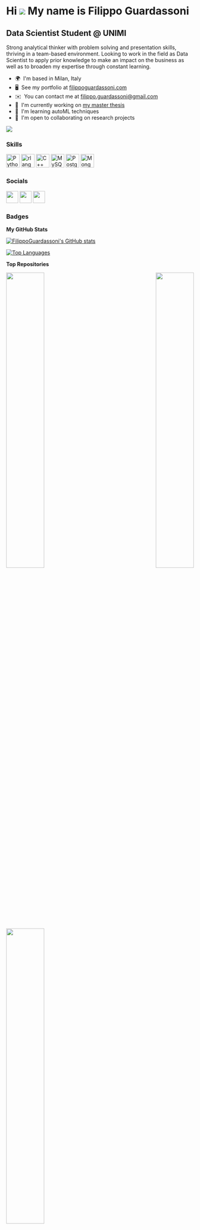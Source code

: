 Hi ![](https://user-images.githubusercontent.com/18350557/176309783-0785949b-9127-417c-8b55-ab5a4333674e.gif)   My name is Filippo Guardassoni
===========================================================================================================================================

Data Scientist Student @ UNIMI
----------------------

Strong analytical thinker with problem solving and presentation skills, thriving in a team-based environment. Looking to work in the field as Data Scientist to apply prior knowledge to make an impact on the business as well as to broaden my expertise through constant learning.

* 🌍  I'm based in Milan, Italy
* 🖥️  See my portfolio at [filippoguardassoni.com](http://filippoguardassoni.com/)
* ✉️  You can contact me at [filippo.guardassoni@gmail.com](mailto:filippo.guardassoni@gmail.com)
* 🚀  I'm currently working on [my master thesis](http://https://github.com/FilippoGuardassoni/master_thesis)
* 🧠  I'm learning autoML techniques
* 🤝  I'm open to collaborating on research projects

<a href="https://www.github.com/FilippoGuardassoni" target="_blank" rel="noreferrer"><img
src="https://img.shields.io/github/followers/FilippoGuardassoni?logo=github&style=for-the-badge&color=0891b2&labelColor=1c1917" /></a>

### Skills


<p align="left">
<a href="https://www.python.org/" target="_blank" rel="noreferrer"><img src="https://raw.githubusercontent.com/danielcranney/readme-generator/main/public/icons/skills/python-colored.svg" width="36" height="36" alt="Python" /></a>
<a href="https://www.r-project.org/" target="_blank" rel="noreferrer"><img src="https://raw.githubusercontent.com/danielcranney/readme-generator/main/public/icons/skills/rlang-colored.svg" width="36" height="36" alt="rlang" /></a>
<a href="https://docs.microsoft.com/en-us/cpp/?view=msvc-170" target="_blank" rel="noreferrer"><img src="https://raw.githubusercontent.com/danielcranney/readme-generator/main/public/icons/skills/cplusplus-colored.svg" width="36" height="36" alt="C++" /></a>
<a href="https://www.mysql.com/" target="_blank" rel="noreferrer"><img src="https://raw.githubusercontent.com/danielcranney/readme-generator/main/public/icons/skills/mysql-colored.svg" width="36" height="36" alt="MySQL" /></a>
<a href="https://www.postgresql.org/" target="_blank" rel="noreferrer"><img src="https://raw.githubusercontent.com/danielcranney/readme-generator/main/public/icons/skills/postgresql-colored.svg" width="36" height="36" alt="PostgreSQL" /></a>
<a href="https://www.mongodb.com/" target="_blank" rel="noreferrer"><img src="https://raw.githubusercontent.com/danielcranney/readme-generator/main/public/icons/skills/mongodb-colored.svg" width="36" height="36" alt="MongoDB" /></a>
</p>


### Socials

<p align="left"> <a href="https://www.github.com/FilippoGuardassoni" target="_blank" rel="noreferrer"><img src="https://raw.githubusercontent.com/danielcranney/readme-generator/main/public/icons/socials/github.svg" width="32" height="32" /></a> <a href="https://www.linkedin.com/in/filippoguardassoni/" target="_blank" rel="noreferrer"><img src="https://raw.githubusercontent.com/danielcranney/readme-generator/main/public/icons/socials/linkedin.svg" width="32" height="32" /></a> <a href="http://www.medium.com/@filippoguardassoni" target="_blank" rel="noreferrer"><img src="https://raw.githubusercontent.com/danielcranney/readme-generator/main/public/icons/socials/medium.svg" width="32" height="32" /></a></p>

### Badges

<b>My GitHub Stats</b>

<a href="http://www.github.com/FilippoGuardassoni"><img src="https://github-readme-stats.vercel.app/api?username=FilippoGuardassoni&show_icons=true&hide=&count_private=true&title_color=0891b2&text_color=ffffff&icon_color=0891b2&bg_color=1c1917&hide_border=true&show_icons=true" alt="FilippoGuardassoni's GitHub stats" /></a>

<a href="https://github.com/FilippoGuardassoni" align="left"><img src="https://github-readme-stats.vercel.app/api/top-langs/?username=FilippoGuardassoni&langs_count=10&title_color=0891b2&text_color=ffffff&icon_color=0891b2&bg_color=1c1917&hide_border=true&locale=en&custom_title=Top%20%Languages" alt="Top Languages" /></a>

<b>Top Repositories</b>

<div width="100%" align="center"><a href="https://github.com/FilippoGuardassoni/spotify_hitsong" align="left"><img align="left" width="45%" src="https://github-readme-stats.vercel.app/api/pin/?username=FilippoGuardassoni&repo=spotify_hitsong&title_color=0891b2&text_color=ffffff&icon_color=0891b2&bg_color=1c1917&hide_border=true&locale=en" /></a><a href="https://github.com/FilippoGuardassoni/urban_sounds" align="right"><img align="right" width="45%" src="https://github-readme-stats.vercel.app/api/pin/?username=FilippoGuardassoni&repo=urban_sounds&title_color=0891b2&text_color=ffffff&icon_color=0891b2&bg_color=1c1917&hide_border=true&locale=en" /></a></div><br /><br /><br /><br /><br /><br /><br />

<br /><br /><br /><br /><br />

<div width="100%" align="center"><a href="https://github.com/FilippoGuardassoni/hemoglobin_ais" align="left"><img align="left" width="45%" src="https://github-readme-stats.vercel.app/api/pin/?username=FilippoGuardassoni&repo=hemoglobin_ais&title_color=0891b2&text_color=ffffff&icon_color=0891b2&bg_color=1c1917&hide_border=true&locale=en" /></a></div>
